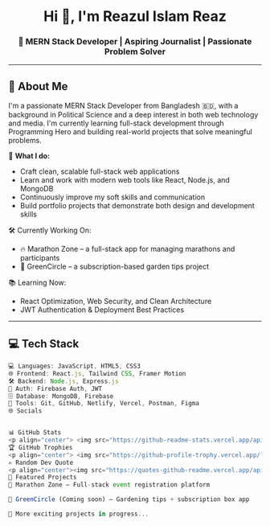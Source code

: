 <h1 align="center">Hi 👋, I'm Reazul Islam Reaz</h1>
<h3 align="center">🚀 MERN Stack Developer | Aspiring Journalist | Passionate Problem Solver</h3>

---

## 💫 About Me

I'm a passionate MERN Stack Developer from Bangladesh 🇧🇩, with a background in Political Science and a deep interest in both web technology and media. I'm currently learning full-stack development through Programming Hero and building real-world projects that solve meaningful problems.

🎯 **What I do:**
- Craft clean, scalable full-stack web applications
- Learn and work with modern web tools like React, Node.js, and MongoDB
- Continuously improve my soft skills and communication
- Build portfolio projects that demonstrate both design and development skills

🛠 Currently Working On:
- 🔥 Marathon Zone – a full-stack app for managing marathons and participants
- 🌿 GreenCircle – a subscription-based garden tips project

📚 Learning Now:
- React Optimization, Web Security, and Clean Architecture
- JWT Authentication & Deployment Best Practices

---

## 💻 Tech Stack

```js
💻 Languages: JavaScript, HTML5, CSS3
🌐 Frontend: React.js, Tailwind CSS, Framer Motion
🛠 Backend: Node.js, Express.js
🔐 Auth: Firebase Auth, JWT
🗄 Database: MongoDB, Firebase
🧰 Tools: Git, GitHub, Netlify, Vercel, Postman, Figma
🌐 Socials


📊 GitHub Stats
<p align="center"> <img src="https://github-readme-stats.vercel.app/api?username=reazulislamreaz&show_icons=true&theme=tokyonight" /> <br /> <img src="https://github-readme-streak-stats.herokuapp.com/?user=reazulislamreaz&theme=tokyonight" /> </p>
🏆 GitHub Trophies
<p align="center"> <img src="https://github-profile-trophy.vercel.app/?username=reazulislamreaz&theme=gruvbox&margin-w=10" /> </p>
✍️ Random Dev Quote
<p align="center"><img src="https://quotes-github-readme.vercel.app/api?type=horizontal&theme=merko"/></p>
📌 Featured Projects
🏃 Marathon Zone — Full-stack event registration platform

🌱 GreenCircle (Coming soon) — Gardening tips + subscription box app

🧪 More exciting projects in progress...
